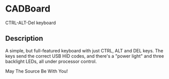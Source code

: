 # CADBoard
CTRL-ALT-Del keyboard

## Description

A simple, but full-featured keyboard with just CTRL, ALT and DEL keys. The keys send the correct USB HID codes, and there's a "power light" and three backlight LEDs, all under processor control.

May The Source Be With You!

